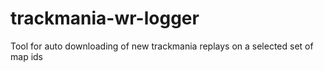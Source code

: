 # trackmania-wr-logger
Tool for auto downloading of new trackmania replays on a selected set of map ids
